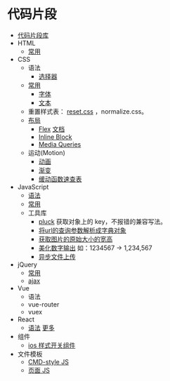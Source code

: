 # 代码片段
* [代码片段库](https://devhints.io)
* HTML
  * [常用](html.md)
* CSS
  * 语法
    * [选择器](https://devhints.io/css)
  * [常用](css/css.md)
    * [字体](css/font.css)
    * [文本](css/text.css)
  * 重置样式表： [reset.css](css/reset.css) ，normalize.css。
  * [布局](css/layout)
    * [Flex](css/layout/flex.css) [文档](http://www.ruanyifeng.com/blog/2015/07/flex-grammar.html)
    * [Inline Block](css/layout/inline-block.css)
    * [Media Queries](css/media-queries.css)
  * 运动(Motion)
    * [动画](css/animate.css)
    * [渐变](css/transition.css)
    * [缓动函数速查表](http://easings.net/zh-cn)
* JavaScript
  * [语法](js/grammar.md)
  * [常用](js/README.md)
  * 工具库
    * [pluck](js/pluck.js) 获取对象上的 key，不报错的兼容写法。
    * [将url的查询参数解析成字典对象](js/get-query-obj.js)
    * [获取图片的原始大小的宽高](js/get-image-h-and-w.html)
    * [美化数字输出](js/beautiful-num.js) 如：1234567 -> 1,234,567
    * [异步文件上传](js/aysn-file-upload)
* jQuery
  * [常用](jquery)
  * [ajax](jquery/ajax.html)
* Vue
  * 语法
  * vue-router
  * vuex
* React
  * [语法](react) [更多](https://devhints.io/react)
* 组件
  * [ios 样式开关组件](switch)
* 文件模板
  * [CMD-style JS](CMD-style/demo.js)
  * [页面 JS](file-template/page/template.js)
